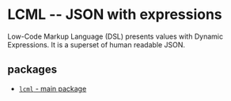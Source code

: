 # LCML -- JSON with expressions

Low-Code Markup Language (DSL) presents values with Dynamic Expressions. It is a superset of human readable JSON.

## packages

- [`lcml` - main package](./packages/lcml)
